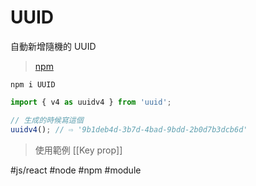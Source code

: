 # UUID
自動新增隨機的 UUID
>[npm](https://www.npmjs.com/package/uuid)

```shell
npm i UUID
```

```js
import { v4 as uuidv4 } from 'uuid';
```
```js
// 生成的時候寫這個
uuidv4(); // ⇨ '9b1deb4d-3b7d-4bad-9bdd-2b0d7b3dcb6d' 
```

>使用範例 [[Key prop]]

#js/react  #node #npm #module 
